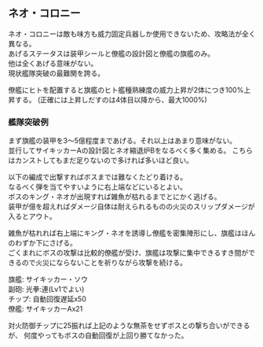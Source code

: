 ## ネオ・コロニー

ネオ・コロニーは敵も味方も威力固定兵器しか使用できないため、攻略法が全く異なる。  
あげるステータスは装甲シールと僚艦の設計図と僚艦の旗艦のみ。  
他は全くあげる意味がない。  
現状艦隊突破の最難関を誇る。  

僚艦にヒトを配置すると旗艦のヒト艦種熟練度の威力上昇が2体につき100%上昇する。
(正確には上昇しだすのは4体目以降から、最大1000%)  


### 艦隊突破例

まず旗艦の装甲を3～5億程度まであげる。それ以上はあまり意味がない。  
並行してサイキッカーAの設計図とネオ縮退炉Bをなるべく多く集める。
こちらはカンストしてもまだ足りないので多ければ多いほど良い。  

以下の編成で出撃すればボスまでは難なくたどり着ける。  
なるべく弾を当てやすいように右上端などにいるとよい。  
ボスのキング・ネオが出現すれば雑魚が枯れるまでとにかく逃げる。  
装甲が億を超えればダメージ自体は耐えられるものの火災のスリップダメージが入るとアウト。  

雑魚が枯れれば右上端にキング・ネオを誘導し僚艦を密集陣形にし、旗艦はほんのわずか下にさげる。  
ごくまれにボスの攻撃は比較的僚艦が受け、旗艦は攻撃に集中できるすき間ができるので火災にならないことを祈りながら攻撃を続ける。  

旗艦: サイキッカー・ソウ  
副砲: 光拳:連(Lv1でよい)  
チップ: 自動回復遅延x50  
僚艦: サイキッカーAx21


対火防御チップに25振れば上記のような無茶をせずボスとの撃ち合いができるが、
何度やってもボスの自動回復が上回り勝てなかった。
